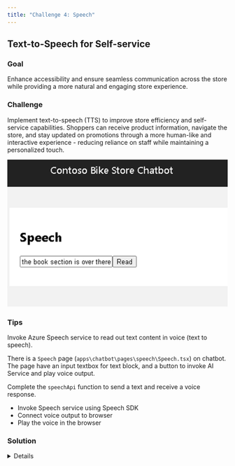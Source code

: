 ```yaml
---
title: "Challenge 4: Speech"
---
```


## Text-to-Speech for Self-service

### Goal

Enhance accessibility and ensure seamless communication across the store while providing a more natural and engaging store experience.​

### Challenge

Implement text-to-speech (TTS) to improve store efficiency and self-service capabilities. Shoppers can receive product information, navigate the store, and stay updated on promotions through a more human-like and interactive experience - reducing reliance on staff while maintaining a personalized touch.

![Challenge](images/challenge-4.png)

### Tips

Invoke Azure Speech service to read out text content in voice (text to speech).

There is a `Speech` page (`apps\chatbot\pages\speech\Speech.tsx`) on chatbot. The page have an input textbox for text block, and a button to invoke AI Service and play voice output.

Complete the `speechApi` function to send a text and receive a voice response.

- Invoke Speech service using Speech SDK
- Connect voice output to browser
- Play the voice in the browser

### Solution

<details>

    <summary>Code snippet for above challenge</summary>

    <details>

    <summary>Don't Look! Have you tried to solve it yourself?</summary>

    ```

    import React, { useState, useEffect } from "react";
    import { trackPromise } from "react-promise-tracker";
    import { usePromiseTracker } from "react-promise-tracker";
    import * as sdk from 'microsoft-cognitiveservices-speech-sdk';


    const Page = () => {

        const { promiseInProgress } = usePromiseTracker();
        const [speechText, setSpeechText] = useState<string>();
        const synthesizer = React.useRef(null);
        const speechConfig = React.useRef(null);

        useEffect(() => {
            const speech_key = '<API_KEY>';
            speechConfig.current = sdk.SpeechConfig.fromSubscription(
                speech_key,
                'eastus'
            );
            speechConfig.current.speechRecognitionLanguage = 'en-US';
            // speechConfig.current.speechSynthesisOutputFormat = 5;
            synthesizer.current = new sdk.SpeechSynthesizer(
                speechConfig.current
            );

        }, []);

        async function process() {
            if (speechText != null) {
                trackPromise(
                    speechApi(speechText)
                ).then((res) => {
                    setTranslatedText(res);
                }
                )
            }
        }

        async function speechApi(text: string): Promise<string> {
            await synthesizer.current.speakTextAsync(
                text,
                result => {
                    synthesizer.close();
                    const { audioData } = result;
                    // return stream from memory
                    const bufferStream = new PassThrough();
                    bufferStream.end(Buffer.from(audioData));
                    resolve(bufferStream);
                },
                error => {
                    synthesizer.close();
                    reject(error);
                });
        }

        const updateText = (e: React.ChangeEvent<HTMLInputElement>) => {
            setSpeechText(e.target.value);
        };

        return (
            <div className="pageContainer">
                <h2>Speech</h2>
                <p></p>
                <p>
                    <input type="text" placeholder="(enter some text to be read aloud)" onChange={updateText} />
                    <button onClick={() => process()}>Read</button><br />
                    {
                        (promiseInProgress === true) ?
                            <span>Loading...</span>
                            :
                            null
                    }
                </p>
            </div>
        );
    };

    export default Page;

    ```

    </details>

</details>